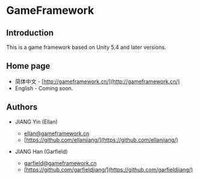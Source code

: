 ﻿# GameFramework

## Introduction

This is a game framework based on Unity 5.4 and later versions.

## Home page

- 简体中文 - [http://gameframework.cn/](http://gameframework.cn/)
- English - Coming soon.

## Authors

- JIANG Yin (Ellan)
  - ellan@gameframework.cn
  - [https://github.com/ellanjiang/](https://github.com/ellanjiang/)

- JIANG Han (Garfield)
  - garfield@gameframework.cn
  - [https://github.com/garfieldjiang/](https://github.com/garfieldjiang/)
